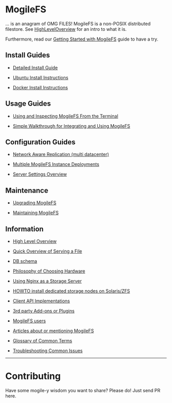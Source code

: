 # MogileFS #

... is an anagram of OMG FILES! MogileFS is a non-POSIX distributed filestore. See [HighLevelOverview](HighLevelOverview.md) for an intro to what it is. 

Furthermore, read our [Getting Started with MogileFS](QuickStartGuide.md) guide to have a try.

## Install Guides ##  

  * [Detailed Install Guide](InstallHowTo.md)

  * [Ubuntu Install Instructions](InstallOnUbuntu.md)
  
  * [Docker Install Instructions](InstallOnDocker.md)

## Usage Guides ##

  * [Using and Inspecting MogileFS From the Terminal](CommandlineUsage.md)

  * [Simple Walkthrough for Integrating and Using MogileFS](AppExample.md)

## Configuration Guides ##

  * [Network Aware Replication (multi datacenter)](ConfigureMultiNet.md)

  * [Multiple MogileFS Instance Deployments](MultipleInstanceDeployments.md)

  * [Server Settings Overview](ServerSettings.md)

## Maintenance ##

  * [Upgrading MogileFS](Upgrading.md)

  * [Maintaining MogileFS](Maintenance.md)

## Information ##

  * [High Level Overview](HighLevelOverview.md)

  * [Quick Overview of Serving a File](ServingOverview.md)

  * [DB schema](https://github.com/mogilefs/MogileFS-Server/blob/master/lib/MogileFS/Store.pm#L591)
  
  * [Philosophy of Choosing Hardware](Hardware.md)

  * [Using Nginx as a Storage Server](nginx_webdav.md)

  * [HOWTO install dedicated storage nodes on Solaris/ZFS](MogileFSonSolaris.md)
  
  * [Client API Implementations](Clients.md)

  * [3rd party Add-ons or Plugins](Addons.md)

  * [MogileFS users](Users.md)

  * [Articles about or mentioning MogileFS](Articles.md)

  * [Glossary of Common Terms](Glossary.md)

  * [Troubleshooting Common Issues](Troubleshooting.md)


---


# Contributing #

Have some mogile-y wisdom you want to share? Please do! Just send PR here.
